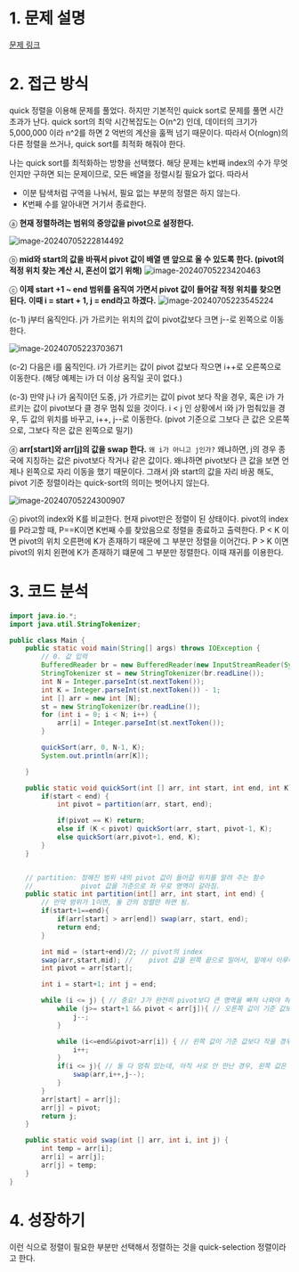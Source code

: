 # 1. 문제 설명

[문제 링크](https://www.acmicpc.net/problem/11004)

# 2. 접근 방식

quick 정렬을 이용해 문제를 풀었다. 하지만 기본적인 quick sort로 문제를 풀면 시간초과가 난다. quick sort의 최악 시간복잡도는 O(n^2) 인데, 데이터의 크기가 5,000,000 이라 n^2를 하면 2 억번의 계산을 훌쩍 넘기 때문이다. 
따라서 O(nlogn)의 다른 정렬을 쓰거나, quick sort를 최적화 해줘야 한다. 

나는 quick sort를 최적화하는 방향을 선택했다. 해당 문제는 k번째 index의 수가 무엇인지만 구하면 되는 문제이므로, 모든 배열을 정렬시킬 필요가 없다. 따라서 

- 이분 탐색처럼 구역을 나눠서, 필요 없는 부분의 정렬은 하지 않는다.
- K번째 수를 알아내면 거기서 종료한다. 



ⓐ **현재 정렬하려는 범위의 중앙값을 pivot으로 설정한다.** 

![image-20240705222814492](../../../../Documents/GitHub/dalcheonroadhead-github-blog/dalcheonroadhead.github.io/images/11004_K번째수_구하기/image-20240705222814492.png)

ⓑ **mid와 start의 값을 바꿔서 pivot 값이 배열 맨 앞으로 올 수 있도록 한다. (pivot의 적정 위치 찾는 계산 시, 혼선이 없기 위해)**
![image-20240705223420463](../../../../Documents/GitHub/dalcheonroadhead-github-blog/dalcheonroadhead.github.io/images/11004_K번째수_구하기/image-20240705223420463.png)

ⓒ **이제 start +1 ~ end 범위를 움직여 가면서 pivot 값이 들어갈 적정 위치를 찾으면 된다.** 
**이때 i = start + 1, j = end라고 하겠다.** 
![image-20240705223545224](../../../../Documents/GitHub/dalcheonroadhead-github-blog/dalcheonroadhead.github.io/images/11004_K번째수_구하기/image-20240705223545224.png)

(c-1) j부터 움직인다. j가 가르키는 위치의 값이 pivot값보다 크면 j--로 왼쪽으로 이동한다. 

![image-20240705223703671](../../../../Documents/GitHub/dalcheonroadhead-github-blog/dalcheonroadhead.github.io/images/11004_K번째수_구하기/image-20240705223703671.png)

(c-2) 다음은 i를 움직인다. i가 가르키는 값이 pivot 값보다 작으면 i++로 오른쪽으로 이동한다. (해당 예제는 i가 더 이상 움직일 곳이 없다.)

(c-3) 만약 j나 i가 움직이던 도중, j가 가르키는 값이 pivot 보다 작을 경우, 혹은 i가 가르키는 값이 pivot보다 클 경우 멈춰 있을 것이다. i < j 인 상황에서 i와 j가 멈춰있을 경우, 두 값의 위치를 바꾸고, i++, j--로 이동한다. (pivot 기준으로 그보다 큰 값은 오른쪽으로, 그보다 작은 값은 왼쪽으로 밀기)

ⓓ **arr[start]와 arr[j]의 값을 swap 한다.**
`왜 i가 아니고 j인가?` 왜냐하면, j의 경우 종국에 지칭하는 값은 pivot보다 작거나 같은 값이다. 왜냐하면 pivot보다 큰 값을 보면 언제나 왼쪽으로 자리 이동을 했기 때문이다. 그래서 j와 start의 값을 자리 바꿈 해도, pivot 기준 정렬이라는 quick-sort의 의미는 벗어나지 않는다. 

![image-20240705224300907](../../../../Documents/GitHub/dalcheonroadhead-github-blog/dalcheonroadhead.github.io/images/11004_K번째수_구하기/image-20240705224300907.png)

ⓔ pivot의 index와 K를 비교한다. 
현재 pivot만은 정렬이 된 상태이다. 
pivot의 index를 P라고할 때, P==K이면 K번째 수를 찾았음으로 정렬을 종료하고 출력한다.
P < K 이면 pivot의 위치 오른편에 K가 존재하기 때문에 그 부분만 정렬을 이어간다.
P > K 이면 pivot의 위치 왼편에 K가 존재하기 떄문에 그 부분만 정렬한다.
이때 재귀를 이용한다.

# 3. 코드 분석

```java
import java.io.*;
import java.util.StringTokenizer;

public class Main {
    public static void main(String[] args) throws IOException {
        // 0. 값 입력
        BufferedReader br = new BufferedReader(new InputStreamReader(System.in));
        StringTokenizer st = new StringTokenizer(br.readLine());
        int N = Integer.parseInt(st.nextToken());
        int K = Integer.parseInt(st.nextToken()) - 1;
        int [] arr = new int [N];
        st = new StringTokenizer(br.readLine());
        for (int i = 0; i < N; i++) {
            arr[i] = Integer.parseInt(st.nextToken());
        }

        quickSort(arr, 0, N-1, K);
        System.out.println(arr[K]);

    }

    public static void quickSort(int [] arr, int start, int end, int K) {
        if(start < end) {
            int pivot = partition(arr, start, end);

            if(pivot == K) return;
            else if (K < pivot) quickSort(arr, start, pivot-1, K);
            else quickSort(arr,pivot+1, end, K);
        }
    }


    // partition: 정해진 범위 내의 pivot 값이 들어갈 위치를 알려 주는 함수
    //            pivot 값을 기준으로 좌 우로 영역이 갈라짐.
    public static int partition(int[] arr, int start, int end) {
        // 만약 범위가 1이면, 둘 간의 정렬만 하면 됨.
        if(start+1==end){
            if(arr[start] > arr[end]) swap(arr, start, end);
            return end;
        }

        int mid = (start+end)/2; // pivot의 index
        swap(arr,start,mid); //    pivot 값을 왼쪽 끝으로 밀어서, 밑에서 이루어질, pivot의 진짜 위치 찾기 계산을 헷갈리지 않게 만듦
        int pivot = arr[start];

        int i = start+1; int j = end;

        while (i <= j) { // 중요! J가 완전히 pivot보다 큰 영역을 빠져 나와야 하므로, i == j 를 넘어서서 서로 어긋나도록 해야한다.
            while (j>= start+1 && pivot < arr[j]){ // 오른쪽 값이 기준 값보다 크면 내버려 두고 다음으로 넘어감
                j--;
            }

            while (i<=end&&pivot>arr[i]) { // 왼쪽 값이 기준 값보다 작을 경우, 그대로 두고 다음으로 넘어간다.
                i++;
            }
            if(i <= j){ // 둘 다 멈춰 있는데, 아직 서로 안 만난 경우, 왼쪽 값은 기준 값보다 크고, 오른쪽 값은 기준 값보다 작은 것임. 따라서 서로 swap
                swap(arr,i++,j--);
            }
        }
        arr[start] = arr[j];
        arr[j] = pivot;
        return j;
    }

    public static void swap(int [] arr, int i, int j) {
        int temp = arr[i];
        arr[i] = arr[j];
        arr[j] = temp;
    }
}
```

# 4. 성장하기

이런 식으로 정렬이 필요한 부분만 선택해서 정렬하는 것을 quick-selection 정렬이라고 한다. 